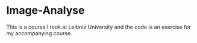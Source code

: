 # Image-Analyse
This is a course I took at Leibniz University and the code is an exercise for my accompanying course.
